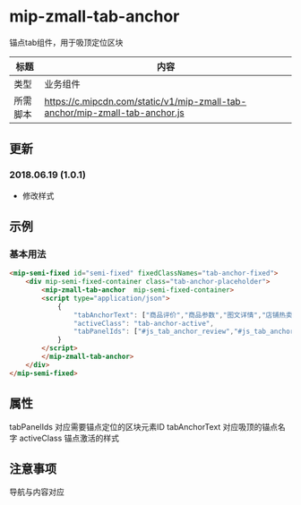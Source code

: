 # mip-zmall-tab-anchor

锚点tab组件，用于吸顶定位区块

标题|内容
----|----
类型|业务组件
所需脚本|https://c.mipcdn.com/static/v1/mip-zmall-tab-anchor/mip-zmall-tab-anchor.js

## 更新

### 2018.06.19 (1.0.1)
- 修改样式

## 示例

### 基本用法
```html
<mip-semi-fixed id="semi-fixed" fixedClassNames="tab-anchor-fixed">
    <div mip-semi-fixed-container class="tab-anchor-placeholder">
        <mip-zmall-tab-anchor  mip-semi-fixed-container>
        <script type="application/json">
            {
                "tabAnchorText": ["商品评价","商品参数","图文详情","店铺热卖"],
                "activeClass": "tab-anchor-active",
                "tabPanelIds": ["#js_tab_anchor_review","#js_tab_anchor_params","#js_tab_anchor_pics","#js_tab_anchor_hot"]
            }
        </script>
        </mip-zmall-tab-anchor>
    </div>
</mip-semi-fixed>

```

## 属性

tabPanelIds 对应需要锚点定位的区块元素ID
tabAnchorText 对应吸顶的锚点名字
activeClass 锚点激活的样式

## 注意事项

导航与内容对应